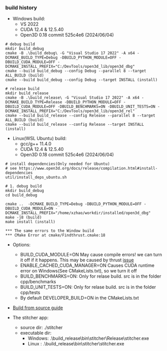 ### build history


- Windows build:
  * VS 2022
  * CUDA 12.4 & 12.5.40
  * Open3D 0.18 commit 525c4e6 (2024/06/04)

```
# debug build
mkdir build_debug
cmake -B .\build_debug\ -G "Visual Studio 17 2022" -A x64 -DCMAKE_BUILD_TYPE=Debug -DBUILD_PYTHON_MODULE=OFF -DBUILD_CUDA_MODULE=OFF -DCMAKE_INSTALL_PREFIX="C:/DevTools/open3d_lib/open3d_dbg"
cmake --build build_debug --config Debug --parallel 8 --target ALL_BUILD (build)
cmake --build build_debug --config Debug --target INSTALL (install)

# release build
mkdir build_release
cmake -B .\build_release\ -G "Visual Studio 17 2022" -A x64 -DCMAKE_BUILD_TYPE=Release -DBUILD_PYTHON_MODULE=OFF -DBUILD_CUDA_MODULE=OFF -DBUILD_BENCHMARKS=ON -DBUILD_UNIT_TESTS=ON -DCMAKE_INSTALL_PREFIX="C:/DevTools/open3d_lib/open3d_rel"
cmake --build build_release --config Release --parallel 8 --target ALL_BUILD (build)
cmake --build build_release --config Release --target INSTALL (install)
```


- Linux(WSL Ubuntu) build:
  * gcc/g++ 11.4.0
  * CUDA 12.4 & 12.5.40
  * Open3D 0.18 commit 525c4e6 (2024/06/04)

```
# install dependencies(Only needed for Ubuntu)
# see https://www.open3d.org/docs/release/compilation.html#install-dependencies
util/install_deps_ubuntu.sh

# 1. debug build
mkdir build_debug
cd build_debug

cmake ..  -DCMAKE_BUILD_TYPE=Debug -DBUILD_PYTHON_MODULE=OFF -DBUILD_CUDA_MODULE=ON -DCMAKE_INSTALL_PREFIX="/home/xzhao/workdir/installed/open3d_dbg"
make -j8 (build)
make install (install)

*** The same errors to the Window build
*** CMake Error at cmake/Findthrust.cmake:18

```

- Options:
  - BUILD_CUDA_MODULE=ON May cause compile errors! we can turn it off if it happens. This may be caused by thrust [issue](https://github.com/isl-org/Open3D/issues/6743)
  - ENABLE_CACHED_CUDA_MANAGER=ON Causes CUDA runtime error on Windows(See CMakeLists.txt), so we turn it off
  - BUILD_BENCHMARKS=ON: Only for relase build. src is in the folder cpp/benchmarks
  - BUILD_UNIT_TESTS=ON: Only for relase build. src is in the folder cpp/tests
  - By default DEVELOPER_BUILD=ON in the CMakeLists.txt

- [Build from source guide](https://www.open3d.org/docs/release/compilation.html#)


- The stitcher app:
  - source dir: ./stitcher
  - executable dir: 
    * Windows: .\build_release\bin\stitcher\Release\stitcher.exe
    * Linux  : .\build_release\bin\stitcher\stitcher.exe